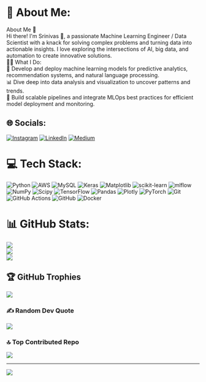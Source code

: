 # 💫 About Me:
About Me 👋<br>Hi there! I'm Srinivas 🙌, a passionate Machine Learning Engineer / Data Scientist with a knack for solving complex problems and turning data into actionable insights. I love exploring the intersections of AI, big data, and automation to create innovative solutions.<br>👨‍💻 What I Do:<br>🌟 Develop and deploy machine learning models for predictive analytics, recommendation systems, and natural language processing.<br>📊 Dive deep into data analysis and visualization to uncover patterns and trends.<br>🚀 Build scalable pipelines and integrate MLOps best practices for efficient model deployment and monitoring.


## 🌐 Socials:
[![Instagram](https://img.shields.io/badge/Instagram-%23E4405F.svg?logo=Instagram&logoColor=white)](https://instagram.com/srinivascnu166) [![LinkedIn](https://img.shields.io/badge/LinkedIn-%230077B5.svg?logo=linkedin&logoColor=white)](https://linkedin.com/in/srinivas-akuthota) [![Medium](https://img.shields.io/badge/Medium-12100E?logo=medium&logoColor=white)](https://medium.com/@srinivascnu166) 

# 💻 Tech Stack:
![Python](https://img.shields.io/badge/python-3670A0?style=for-the-badge&logo=python&logoColor=ffdd54) ![AWS](https://img.shields.io/badge/AWS-%23FF9900.svg?style=for-the-badge&logo=amazon-aws&logoColor=white) ![MySQL](https://img.shields.io/badge/mysql-4479A1.svg?style=for-the-badge&logo=mysql&logoColor=white) ![Keras](https://img.shields.io/badge/Keras-%23D00000.svg?style=for-the-badge&logo=Keras&logoColor=white) ![Matplotlib](https://img.shields.io/badge/Matplotlib-%23ffffff.svg?style=for-the-badge&logo=Matplotlib&logoColor=black) ![scikit-learn](https://img.shields.io/badge/scikit--learn-%23F7931E.svg?style=for-the-badge&logo=scikit-learn&logoColor=white) ![mlflow](https://img.shields.io/badge/mlflow-%23d9ead3.svg?style=for-the-badge&logo=numpy&logoColor=blue) ![NumPy](https://img.shields.io/badge/numpy-%23013243.svg?style=for-the-badge&logo=numpy&logoColor=white) ![Scipy](https://img.shields.io/badge/SciPy-%230C55A5.svg?style=for-the-badge&logo=scipy&logoColor=%white) ![TensorFlow](https://img.shields.io/badge/TensorFlow-%23FF6F00.svg?style=for-the-badge&logo=TensorFlow&logoColor=white) ![Pandas](https://img.shields.io/badge/pandas-%23150458.svg?style=for-the-badge&logo=pandas&logoColor=white) ![Plotly](https://img.shields.io/badge/Plotly-%233F4F75.svg?style=for-the-badge&logo=plotly&logoColor=white) ![PyTorch](https://img.shields.io/badge/PyTorch-%23EE4C2C.svg?style=for-the-badge&logo=PyTorch&logoColor=white) ![Git](https://img.shields.io/badge/git-%23F05033.svg?style=for-the-badge&logo=git&logoColor=white) ![GitHub Actions](https://img.shields.io/badge/github%20actions-%232671E5.svg?style=for-the-badge&logo=githubactions&logoColor=white) ![GitHub](https://img.shields.io/badge/github-%23121011.svg?style=for-the-badge&logo=github&logoColor=white) ![Docker](https://img.shields.io/badge/docker-%230db7ed.svg?style=for-the-badge&logo=docker&logoColor=white)
# 📊 GitHub Stats:
![](https://github-readme-stats.vercel.app/api?username=srinivascnu166&theme=dark&hide_border=false&include_all_commits=false&count_private=false)<br/>
![](https://github-readme-streak-stats.herokuapp.com/?user=srinivascnu166&theme=dark&hide_border=false)<br/>
![](https://github-readme-stats.vercel.app/api/top-langs/?username=srinivascnu166&theme=dark&hide_border=false&include_all_commits=false&count_private=false&layout=compact)

## 🏆 GitHub Trophies
![](https://github-profile-trophy.vercel.app/?username=srinivascnu166&theme=radical&no-frame=false&no-bg=true&margin-w=4)

### ✍️ Random Dev Quote
![](https://quotes-github-readme.vercel.app/api?type=horizontal&theme=radical)

### 🔝 Top Contributed Repo
![](https://github-contributor-stats.vercel.app/api?username=srinivascnu166&limit=5&theme=dark&combine_all_yearly_contributions=true)

---
[![](https://visitcount.itsvg.in/api?id=srinivascnu166&icon=0&color=0)](https://visitcount.itsvg.in)

<!-- Proudly created with GPRM ( https://gprm.itsvg.in ) -->
